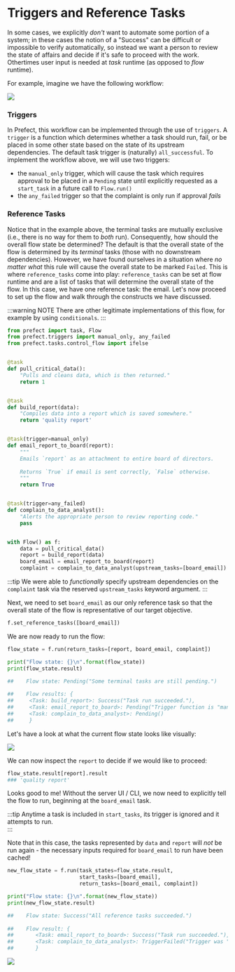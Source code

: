 
# Triggers and Reference Tasks

In some cases, we explicitly _don't_ want to automate some portion of a system; in these cases the notion of a "Success" can be difficult or impossible to verify automatically, so instead we want a person to review the state of affairs and decide if it's safe to proceed with the work.  Othertimes user input is needed at _task_ runtime (as opposed to _flow_ runtime).

For example, imagine we have the following workflow:

<img src="/manual_approval.svg">

### Triggers
In Prefect, this workflow can be implemented through the use of `triggers`.  A `trigger` is a function which determines whether a task should run, fail, or be placed in some other state based on the state of its upstream dependencies.  The default task trigger is (naturally) `all_successful`.  To implement the workflow above, we will use two triggers:
- the `manual_only` trigger, which will cause the task which requires approval to be placed in a `Pending` state until explicitly requested as a `start_task` in a future call to `Flow.run()`
- the `any_failed` trigger so that the complaint is only run if approval _fails_

### Reference Tasks
Notice that in the example above, the terminal tasks are mutually exclusive (i.e., there is no way for them to _both_ run).  Consequently, how should the overall flow state be determined?  The default is that the overall state of the flow is determined by its _terminal_ tasks (those with no downstream dependencies).  However, we have found ourselves in a situation where _no matter what_ this rule will cause the overall state to be marked `Failed`.  This is where `reference_tasks` come into play: `reference_tasks` can be set at flow runtime and are a list of tasks that will determine the overall state of the flow.  In this case, we have one reference task: the email.  Let's now proceed to set up the flow and walk through the constructs we have discussed.

:::warning NOTE
There are other legitimate implementations of this flow, for example by using `conditionals`.
:::

```python
from prefect import task, Flow
from prefect.triggers import manual_only, any_failed
from prefect.tasks.control_flow import ifelse


@task
def pull_critical_data():
    "Pulls and cleans data, which is then returned."
    return 1


@task
def build_report(data):
    "Compiles data into a report which is saved somewhere."
    return 'quality report'


@task(trigger=manual_only)
def email_report_to_board(report):
    """
    Emails `report` as an attachment to entire board of directors.
    
    Returns `True` if email is sent correctly, `False` otherwise.
    """
    return True


@task(trigger=any_failed)
def complain_to_data_analyst():
    "Alerts the appropriate person to review reporting code."
    pass


with Flow() as f:
    data = pull_critical_data()
    report = build_report(data)
    board_email = email_report_to_board(report)
    complaint = complain_to_data_analyst(upstream_tasks=[board_email])
```

:::tip 
We were able to _functionally_ specify upstream dependencies on the `complaint` task via the reserved `upstream_tasks` keyword argument.
:::

Next, we need to set `board_email` as our only reference task so that the overall state of the flow is representative of our target objective.


```python
f.set_reference_tasks([board_email])
```

We are now ready to run the flow:


```python
flow_state = f.run(return_tasks=[report, board_email, complaint])

print("Flow state: {}\n".format(flow_state))
print(flow_state.result)

##    Flow state: Pending("Some terminal tasks are still pending.")
    
##    Flow results: {
##     <Task: build_report>: Success("Task run succeeded."), 
##     <Task: email_report_to_board>: Pending("Trigger function is "manual_only""), 
##     <Task: complain_to_data_analyst>: Pending()
##     }
```

Let's have a look at what the current flow state looks like visually:

<img src='/manual_only.png'>


We can now inspect the `report` to decide if we would like to proceed:


```python
flow_state.result[report].result
### 'quality report'
```


Looks good to me!  Without the server UI / CLI, we now need to explicitly tell the flow to run, beginning at the `board_email` task.

:::tip 
Anytime a task is included in `start_tasks`, its trigger is ignored and it attempts to run.  
:::

Note that in this case, the tasks represented by `data` and `report` will _not_ be run again - the necessary inputs required for `board_email` to run have been cached!


```python
new_flow_state = f.run(task_states=flow_state.result, 
                       start_tasks=[board_email], 
                       return_tasks=[board_email, complaint])

print("Flow state: {}\n".format(new_flow_state))
print(new_flow_state.result)

##    Flow state: Success("All reference tasks succeeded.")
    
##    Flow result: { 
##       <Task: email_report_to_board>: Success("Task run succeeded."), 
##       <Task: complain_to_data_analyst>: TriggerFailed("Trigger was "any_failed" but none of the upstream tasks failed.")
##       }
```
<img src='/successful_reference_tasks.png'>
